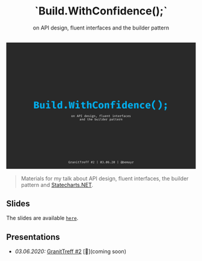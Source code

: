 <h1 align="center">`Build.WithConfidence();`</h1>
<div align="center">
  <span>on API design, fluent interfaces and the builder pattern</span>
</div>
<br />

![frontpage](frontpage.jpg)

> Materials for my talk about API design, fluent interfaces, the builder pattern and [Statecharts.NET](https://github.com/bemayr/Statecharts.NET/).

## Slides
The slides are available [`here`](./slides.pdf).

## Presentations
- *03.06.2020:* [GranitTreff #2]() [:movie_camera:](coming soon)
